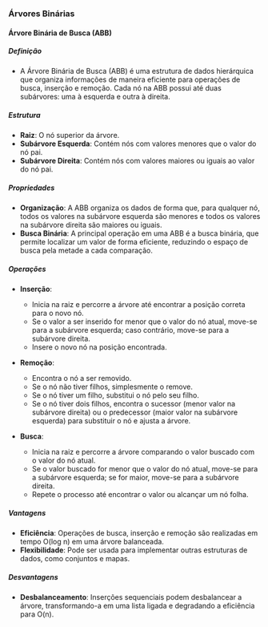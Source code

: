 ### Árvores Binárias

#### Árvore Binária de Busca (ABB)

##### Definição
- A Árvore Binária de Busca (ABB) é uma estrutura de dados hierárquica que organiza informações de maneira eficiente para operações de busca, inserção e remoção. Cada nó na ABB possui até duas subárvores: uma à esquerda e outra à direita.

##### Estrutura
- **Raiz**: O nó superior da árvore.
- **Subárvore Esquerda**: Contém nós com valores menores que o valor do nó pai.
- **Subárvore Direita**: Contém nós com valores maiores ou iguais ao valor do nó pai.

##### Propriedades
- **Organização**: A ABB organiza os dados de forma que, para qualquer nó, todos os valores na subárvore esquerda são menores e todos os valores na subárvore direita são maiores ou iguais.
- **Busca Binária**: A principal operação em uma ABB é a busca binária, que permite localizar um valor de forma eficiente, reduzindo o espaço de busca pela metade a cada comparação.

##### Operações
- **Inserção**:
  - Inicia na raiz e percorre a árvore até encontrar a posição correta para o novo nó.
  - Se o valor a ser inserido for menor que o valor do nó atual, move-se para a subárvore esquerda; caso contrário, move-se para a subárvore direita.
  - Insere o novo nó na posição encontrada.
  
- **Remoção**:
  - Encontra o nó a ser removido.
  - Se o nó não tiver filhos, simplesmente o remove.
  - Se o nó tiver um filho, substitui o nó pelo seu filho.
  - Se o nó tiver dois filhos, encontra o sucessor (menor valor na subárvore direita) ou o predecessor (maior valor na subárvore esquerda) para substituir o nó e ajusta a árvore.

- **Busca**:
  - Inicia na raiz e percorre a árvore comparando o valor buscado com o valor do nó atual.
  - Se o valor buscado for menor que o valor do nó atual, move-se para a subárvore esquerda; se for maior, move-se para a subárvore direita.
  - Repete o processo até encontrar o valor ou alcançar um nó folha.

##### Vantagens
- **Eficiência**: Operações de busca, inserção e remoção são realizadas em tempo O(log n) em uma árvore balanceada.
- **Flexibilidade**: Pode ser usada para implementar outras estruturas de dados, como conjuntos e mapas.

##### Desvantagens
- **Desbalanceamento**: Inserções sequenciais podem desbalancear a árvore, transformando-a em uma lista ligada e degradando a eficiência para O(n).